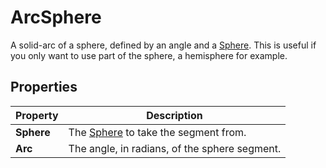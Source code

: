 # ArcSphere

A solid-arc of a sphere, defined by an angle and a [Sphere](Type-Sphere.md). This is useful if you only want to use part of the sphere, a hemisphere for example.

## Properties

| **Property** | **Description**                                        |
| ------------ | ------------------------------------------------------ |
| **Sphere**   | The [Sphere](Type-Sphere.md) to take the segment from. |
| **Arc**      | The angle, in radians, of the sphere segment.          |
